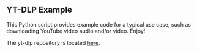 ## YT-DLP Example

This Python script provides example code for a typical use case, such as downloading YouTube video audio and/or video. Enjoy!

The yt-dlp repository is located [here](https://github.com/yt-dlp/yt-dlp).
